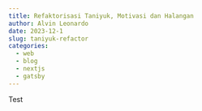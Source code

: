 ```yaml
---
title: Refaktorisasi Taniyuk, Motivasi dan Halangan
author: Alvin Leonardo
date: 2023-12-1
slug: taniyuk-refactor
categories:
  - web
  - blog
  - nextjs
  - gatsby
---
```


Test
